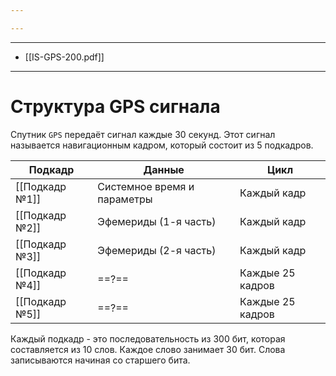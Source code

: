 ```yaml
---

---
```


---
- [[IS-GPS-200.pdf]]
---
# Структура GPS сигнала
Спутник `GPS` передаёт сигнал каждые $30$ секунд. Этот сигнал называется навигационным кадром, который состоит из $5$ подкадров.

| Подкадр        | Данные                      | Цикл               |
| -------------- | --------------------------- | ------------------ |
| [[Подкадр №1]] | Системное время и параметры | Каждый кадр        |
| [[Подкадр №2]] | Эфемериды (1-я часть)       | Каждый кадр        |
| [[Подкадр №3]] | Эфемериды (2-я часть)       | Каждый кадр        |
| [[Подкадр №4]] | ==?==                       | Каждые $25$ кадров |
| [[Подкадр №5]] | ==?==                       | Каждые $25$ кадров |
Каждый подкадр - это последовательность из $300$ бит, которая составляется из $10$ слов. Каждое слово занимает $30$ бит. Слова записываются начиная со старшего бита.

